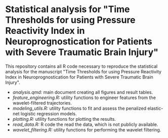 # Statistical analysis for "Time Thresholds for using Pressure Reactivity Index in Neuroprognostication for Patients with Severe Traumatic Brain Injury"

This repository contains all R code necessary to reproduce the statistical analysis for the manuscript "Time Thresholds for using Pressure Reactivity Index in Neuroprognostication for Patients with Severe Traumatic Brain Injury".

* *analysis.qmd:* main document creating all figures and result tables.
* *feature_engineering.R:* utility functions to engineer features from the wavelet-filtered trajectories.
* *modeling_utils.R:* utility functions to fit and assess the penalized elastic-net logistic regression models.
* *plotting.R:* utility functions for plotting the results.
* *read_data.R:* R code the read the data, which is not publicly available.
* *wavelet_filtering.R:* utility functions for performing the wavelet filtering.
